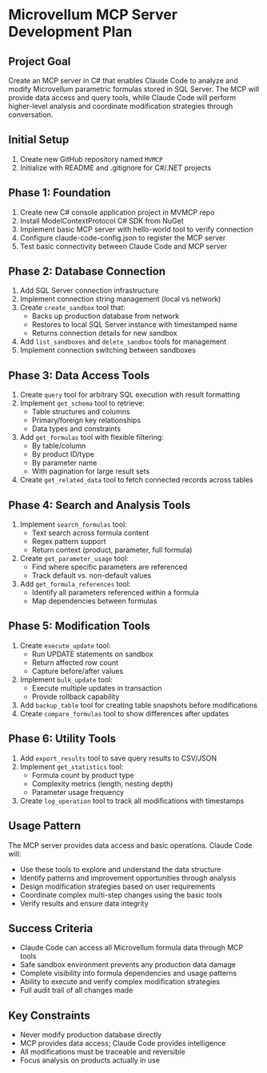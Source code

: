 # Microvellum MCP Server Development Plan

## Project Goal
Create an MCP server in C# that enables Claude Code to analyze and modify Microvellum parametric formulas stored in SQL Server. The MCP will provide data access and query tools, while Claude Code will perform higher-level analysis and coordinate modification strategies through conversation.

## Initial Setup
1. Create new GitHub repository named `MVMCP`
2. Initialize with README and .gitignore for C#/.NET projects

## Phase 1: Foundation
1. Create new C# console application project in MVMCP repo
2. Install ModelContextProtocol C# SDK from NuGet
3. Implement basic MCP server with hello-world tool to verify connection
4. Configure claude-code-config.json to register the MCP server
5. Test basic connectivity between Claude Code and MCP server

## Phase 2: Database Connection
1. Add SQL Server connection infrastructure
2. Implement connection string management (local vs network)
3. Create `create_sandbox` tool that:
   - Backs up production database from network
   - Restores to local SQL Server instance with timestamped name
   - Returns connection details for new sandbox
4. Add `list_sandboxes` and `delete_sandbox` tools for management
5. Implement connection switching between sandboxes

## Phase 3: Data Access Tools
1. Create `query` tool for arbitrary SQL execution with result formatting
2. Implement `get_schema` tool to retrieve:
   - Table structures and columns
   - Primary/foreign key relationships
   - Data types and constraints
3. Add `get_formulas` tool with flexible filtering:
   - By table/column
   - By product ID/type
   - By parameter name
   - With pagination for large result sets
4. Create `get_related_data` tool to fetch connected records across tables

## Phase 4: Search and Analysis Tools
1. Implement `search_formulas` tool:
   - Text search across formula content
   - Regex pattern support
   - Return context (product, parameter, full formula)
2. Create `get_parameter_usage` tool:
   - Find where specific parameters are referenced
   - Track default vs. non-default values
3. Add `get_formula_references` tool:
   - Identify all parameters referenced within a formula
   - Map dependencies between formulas

## Phase 5: Modification Tools
1. Create `execute_update` tool:
   - Run UPDATE statements on sandbox
   - Return affected row count
   - Capture before/after values
2. Implement `bulk_update` tool:
   - Execute multiple updates in transaction
   - Provide rollback capability
3. Add `backup_table` tool for creating table snapshots before modifications
4. Create `compare_formulas` tool to show differences after updates

## Phase 6: Utility Tools
1. Add `export_results` tool to save query results to CSV/JSON
2. Implement `get_statistics` tool:
   - Formula count by product type
   - Complexity metrics (length, nesting depth)
   - Parameter usage frequency
3. Create `log_operation` tool to track all modifications with timestamps

## Usage Pattern
The MCP server provides data access and basic operations. Claude Code will:
- Use these tools to explore and understand the data structure
- Identify patterns and improvement opportunities through analysis
- Design modification strategies based on user requirements
- Coordinate complex multi-step changes using the basic tools
- Verify results and ensure data integrity

## Success Criteria
- Claude Code can access all Microvellum formula data through MCP tools
- Safe sandbox environment prevents any production data damage
- Complete visibility into formula dependencies and usage patterns
- Ability to execute and verify complex modification strategies
- Full audit trail of all changes made

## Key Constraints
- Never modify production database directly
- MCP provides data access; Claude Code provides intelligence
- All modifications must be traceable and reversible
- Focus analysis on products actually in use
